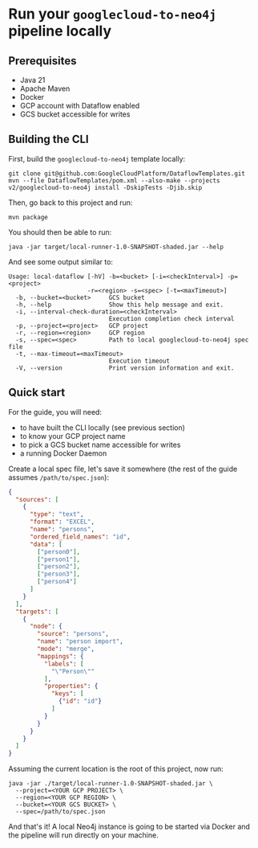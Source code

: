 # Run your `googlecloud-to-neo4j` pipeline locally

## Prerequisites

 - Java 21
 - Apache Maven
 - Docker
 - GCP account with Dataflow enabled
 - GCS bucket accessible for writes

## Building the CLI

First, build the `googlecloud-to-neo4j` template locally:

```shell
git clone git@github.com:GoogleCloudPlatform/DataflowTemplates.git
mvn --file DataflowTemplates/pom.xml --also-make --projects v2/googlecloud-to-neo4j install -DskipTests -Djib.skip
```

Then, go back to this project and run:

```shell
mvn package
```

You should then be able to run:

```shell
java -jar target/local-runner-1.0-SNAPSHOT-shaded.jar --help
```

And see some output similar to:
```shell
Usage: local-dataflow [-hV] -b=<bucket> [-i=<checkInterval>] -p=<project>
                      -r=<region> -s=<spec> [-t=<maxTimeout>]
  -b, --bucket=<bucket>     GCS bucket
  -h, --help                Show this help message and exit.
  -i, --interval-check-duration=<checkInterval>
                            Execution completion check interval
  -p, --project=<project>   GCP project
  -r, --region=<region>     GCP region
  -s, --spec=<spec>         Path to local googlecloud-to-neo4j spec file
  -t, --max-timeout=<maxTimeout>
                            Execution timeout
  -V, --version             Print version information and exit.
```

## Quick start

For the guide, you will need:

 - to have built the CLI locally (see previous section)
 - to know your GCP project name
 - to pick a GCS bucket name accessible for writes
 - a running Docker Daemon

Create a local spec file, let's save it somewhere (the rest of the guide assumes `/path/to/spec.json`):

```json
{
  "sources": [
    {
      "type": "text",
      "format": "EXCEL",
      "name": "persons",
      "ordered_field_names": "id",
      "data": [
        ["person0"],
        ["person1"],
        ["person2"],
        ["person3"],
        ["person4"]
      ]
    }
  ],
  "targets": [
    {
      "node": {
        "source": "persons",
        "name": "person import",
        "mode": "merge",
        "mappings": {
          "labels": [
            "\"Person\""
          ],
          "properties": {
            "keys": [
              {"id": "id"}
            ]
          }
        }
      }
    }
  ]
}
```

Assuming the current location is the root of this project, now run:
```shell
java -jar ./target/local-runner-1.0-SNAPSHOT-shaded.jar \
  --project=<YOUR GCP PROJECT> \
  --region=<YOUR GCP REGION> \
  --bucket=<YOUR GCS BUCKET> \
  --spec=/path/to/spec.json
```
And that's it!
A local Neo4j instance is going to be started via Docker and the pipeline will run directly on your machine. 

